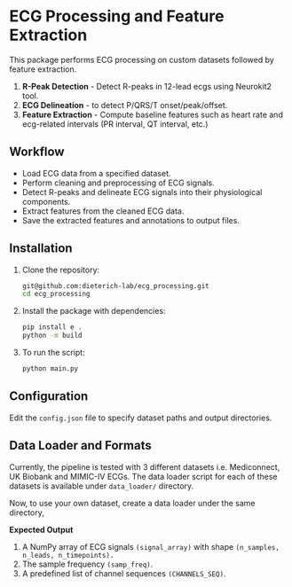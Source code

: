 # ECG Processing and Feature Extraction

This package performs ECG processing on custom datasets followed by feature extraction.
1. **R-Peak Detection** - Detect R-peaks in 12-lead ecgs using Neurokit2 tool.
2. **ECG Delineation** - to detect P/QRS/T onset/peak/offset.
3. **Feature Extraction** - Compute baseline features such as heart rate and ecg-related intervals (PR interval, QT interval, etc.)

## Workflow

* Load ECG data from a specified dataset.
*  Perform cleaning and preprocessing of ECG signals.
*  Detect R-peaks and delineate ECG signals into their physiological components.
*  Extract features from the cleaned ECG data.
*  Save the extracted features and annotations to output files.

## Installation

1. Clone the repository:
   ```bash
   git@github.com:dieterich-lab/ecg_processing.git
   cd ecg_processing

2. Install the package with dependencies:
   ```bash
   pip install e .
   python -m build

3. To run the script:
   ```bash
   python main.py

## Configuration

Edit the `config.json` file to specify dataset paths and output directories.

## Data Loader and Formats

Currently, the pipeline is tested with 3 different datasets i.e. Mediconnect, UK Biobank and MIMIC-IV ECGs.
The data loader script for each of these datasets is available under `data_loader/` directory.

Now, to use your own dataset, create a data loader under the same directory,

**Expected Output**

1. A NumPy array of ECG signals `(signal_array)` with shape `(n_samples, n_leads, n_timepoints).`
2. The sample frequency `(samp_freq)`.
3. A predefined list of channel sequences `(CHANNELS_SEQ)`.

   

